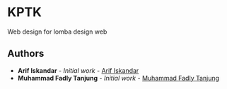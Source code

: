 # KPTK

Web design for lomba design web

## Authors

* **Arif Iskandar** - *Initial work* - [Arif Iskandar](https://github.com/arif19iskandar)
* **Muhammad Fadly Tanjung** - *Initial work* - [Muhammad Fadly Tanjung](https://github.com/tanjungfadly96)
